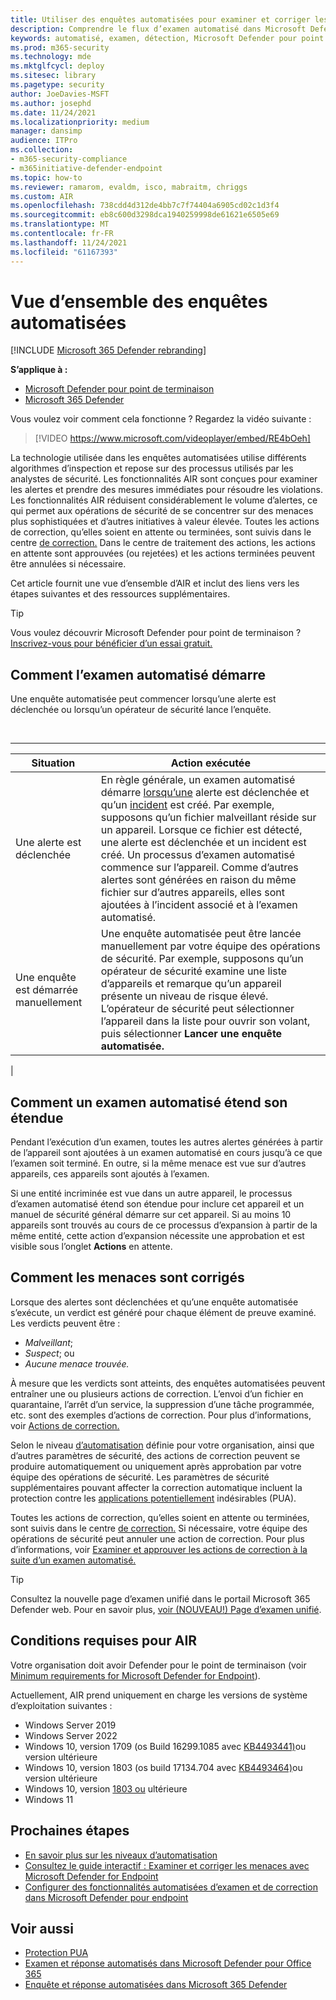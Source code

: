 ```yaml
---
title: Utiliser des enquêtes automatisées pour examiner et corriger les menaces
description: Comprendre le flux d’examen automatisé dans Microsoft Defender pour point de terminaison.
keywords: automatisé, examen, détection, Microsoft Defender pour point de terminaison
ms.prod: m365-security
ms.technology: mde
ms.mktglfcycl: deploy
ms.sitesec: library
ms.pagetype: security
author: JoeDavies-MSFT
ms.author: josephd
ms.date: 11/24/2021
ms.localizationpriority: medium
manager: dansimp
audience: ITPro
ms.collection:
- m365-security-compliance
- m365initiative-defender-endpoint
ms.topic: how-to
ms.reviewer: ramarom, evaldm, isco, mabraitm, chriggs
ms.custom: AIR
ms.openlocfilehash: 738cdd4d312de4bb7c7f74404a6905cd02c1d3f4
ms.sourcegitcommit: eb8c600d3298dca1940259998de61621e6505e69
ms.translationtype: MT
ms.contentlocale: fr-FR
ms.lasthandoff: 11/24/2021
ms.locfileid: "61167393"
---
```

# <a name="overview-of-automated-investigations"></a>Vue d’ensemble des enquêtes automatisées

[!INCLUDE [Microsoft 365 Defender rebranding](../../includes/microsoft-defender.md)]

**S’applique à :**
- [Microsoft Defender pour point de terminaison](https://go.microsoft.com/fwlink/p/?linkid=2154037)
- [Microsoft 365 Defender](https://go.microsoft.com/fwlink/?linkid=2118804)

Vous voulez voir comment cela fonctionne ? Regardez la vidéo suivante :

> [!VIDEO https://www.microsoft.com/videoplayer/embed/RE4bOeh]

La technologie utilisée dans les enquêtes automatisées utilise différents algorithmes d’inspection et repose sur des processus utilisés par les analystes de sécurité. Les fonctionnalités AIR sont conçues pour examiner les alertes et prendre des mesures immédiates pour résoudre les violations. Les fonctionnalités AIR réduisent considérablement le volume d’alertes, ce qui permet aux opérations de sécurité de se concentrer sur des menaces plus sophistiquées et d’autres initiatives à valeur élevée. Toutes les actions de correction, qu’elles soient en attente ou terminées, sont suivis dans le centre [de correction.](auto-investigation-action-center.md) Dans le centre de traitement des actions, les actions en attente sont approuvées (ou rejetées) et les actions terminées peuvent être annulées si nécessaire.

Cet article fournit une vue d’ensemble d’AIR et inclut des liens vers les étapes suivantes et des ressources supplémentaires.

> [!TIP]
> Vous voulez découvrir Microsoft Defender pour point de terminaison ? [Inscrivez-vous pour bénéficier d’un essai gratuit.](https://signup.microsoft.com/create-account/signup?products=7f379fee-c4f9-4278-b0a1-e4c8c2fcdf7e&ru=https://aka.ms/MDEp2OpenTrial?ocid=docs-wdatp-automated-investigations-abovefoldlink)

## <a name="how-the-automated-investigation-starts"></a>Comment l’examen automatisé démarre

Une enquête automatisée peut commencer lorsqu’une alerte est déclenchée ou lorsqu’un opérateur de sécurité lance l’enquête.

<br>

****

|Situation|Action exécutée|
|---|---|
|Une alerte est déclenchée|En règle générale, un examen automatisé démarre [lorsqu’une](review-alerts.md) alerte est déclenchée et qu’un [incident](view-incidents-queue.md) est créé. Par exemple, supposons qu’un fichier malveillant réside sur un appareil. Lorsque ce fichier est détecté, une alerte est déclenchée et un incident est créé. Un processus d’examen automatisé commence sur l’appareil. Comme d’autres alertes sont générées en raison du même fichier sur d’autres appareils, elles sont ajoutées à l’incident associé et à l’examen automatisé.|
|Une enquête est démarrée manuellement|Une enquête automatisée peut être lancée manuellement par votre équipe des opérations de sécurité. Par exemple, supposons qu’un opérateur de sécurité examine une liste d’appareils et remarque qu’un appareil présente un niveau de risque élevé. L’opérateur de sécurité peut sélectionner l’appareil dans la liste pour ouvrir son volant, puis sélectionner **Lancer une enquête automatisée.**|
|

## <a name="how-an-automated-investigation-expands-its-scope"></a>Comment un examen automatisé étend son étendue

Pendant l’exécution d’un examen, toutes les autres alertes générées à partir de l’appareil sont ajoutées à un examen automatisé en cours jusqu’à ce que l’examen soit terminé. En outre, si la même menace est vue sur d’autres appareils, ces appareils sont ajoutés à l’examen.

Si une entité incriminée est vue dans un autre appareil, le processus d’examen automatisé étend son étendue pour inclure cet appareil et un manuel de sécurité général démarre sur cet appareil. Si au moins 10 appareils sont trouvés au cours de ce processus d’expansion à partir de la même entité, cette action d’expansion nécessite une approbation et est visible sous l’onglet **Actions** en attente.

## <a name="how-threats-are-remediated"></a>Comment les menaces sont corrigés

Lorsque des alertes sont déclenchées et qu’une enquête automatisée s’exécute, un verdict est généré pour chaque élément de preuve examiné. Les verdicts peuvent être :

- *Malveillant*;
- *Suspect*; ou
- *Aucune menace trouvée.*

À mesure que les verdicts sont atteints, des enquêtes automatisées peuvent entraîner une ou plusieurs actions de correction. L’envoi d’un fichier en quarantaine, l’arrêt d’un service, la suppression d’une tâche programmée, etc. sont des exemples d’actions de correction. Pour plus d’informations, voir [Actions de correction.](manage-auto-investigation.md#remediation-actions)

Selon le niveau [d’automatisation](automation-levels.md) définie pour votre organisation, ainsi que d’autres paramètres de sécurité, des actions de correction peuvent se produire automatiquement ou uniquement après approbation par votre équipe des opérations de sécurité. Les paramètres de sécurité supplémentaires pouvant affecter la correction automatique incluent la protection contre les [applications potentiellement](/windows/security/threat-protection/microsoft-defender-antivirus/detect-block-potentially-unwanted-apps-microsoft-defender-antivirus) indésirables (PUA).

Toutes les actions de correction, qu’elles soient en attente ou terminées, sont suivis dans le centre [de correction.](auto-investigation-action-center.md) Si nécessaire, votre équipe des opérations de sécurité peut annuler une action de correction. Pour plus d’informations, voir [Examiner et approuver les actions de correction à la suite d’un examen automatisé.](/microsoft-365/security/defender-endpoint/manage-auto-investigation)

> [!TIP]
> Consultez la nouvelle page d’examen unifié dans le portail Microsoft 365 Defender web. Pour en savoir plus, [voir (NOUVEAU!) Page d’examen unifié](/microsoft-365/security/defender/m365d-autoir-results#new-unified-investigation-page).

## <a name="requirements-for-air"></a>Conditions requises pour AIR

Votre organisation doit avoir Defender pour le point de terminaison (voir [Minimum requirements for Microsoft Defender for Endpoint](minimum-requirements.md)).

Actuellement, AIR prend uniquement en charge les versions de système d’exploitation suivantes :

- Windows Server 2019
- Windows Server 2022
- Windows 10, version 1709 (os Build 16299.1085 avec [KB4493441)](https://support.microsoft.com/help/4493441/windows-10-update-kb4493441)ou version ultérieure
- Windows 10, version 1803 (os build 17134.704 avec [KB4493464)](https://support.microsoft.com/help/4493464/windows-10-update-kb4493464)ou version ultérieure
- Windows 10, version [1803 ou](/windows/release-information/status-windows-10-1809-and-windows-server-2019) ultérieure
- Windows 11

## <a name="next-steps"></a>Prochaines étapes

- [En savoir plus sur les niveaux d’automatisation](automation-levels.md)
- [Consultez le guide interactif : Examiner et corriger les menaces avec Microsoft Defender for Endpoint](https://aka.ms/MDATP-IR-Interactive-Guide)
- [Configurer des fonctionnalités automatisées d’examen et de correction dans Microsoft Defender pour endpoint](configure-automated-investigations-remediation.md)

## <a name="see-also"></a>Voir aussi

- [Protection PUA](/windows/security/threat-protection/microsoft-defender-antivirus/detect-block-potentially-unwanted-apps-microsoft-defender-antivirus)
- [Examen et réponse automatisés dans Microsoft Defender pour Office 365](/microsoft-365/security/office-365-security/office-365-air)
- [Enquête et réponse automatisées dans Microsoft 365 Defender](/microsoft-365/security/defender/m365d-autoir)
